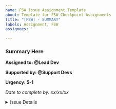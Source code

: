 ```yaml
---
name: FSW Issue Assignment Template
about: Template for FSW Checkpoint Assignments
title: "[FSW] - SUMMARY"
labels: Assignment, FSW
assignees: ''

---
```


### Summary Here
**Assigned to: @Lead Dev** 

**Supported by: @Support Devs**

**Urgency: 5-1**

_Date to complete by: xx/xx/xx_

<details><summary> Issue Details</summary>
<p>

**TODO**

- [ ] Task 1 here
- [ ] Task 2 here

**Consider**
-  Considerations Necessary to Think About

</p>
</details>

